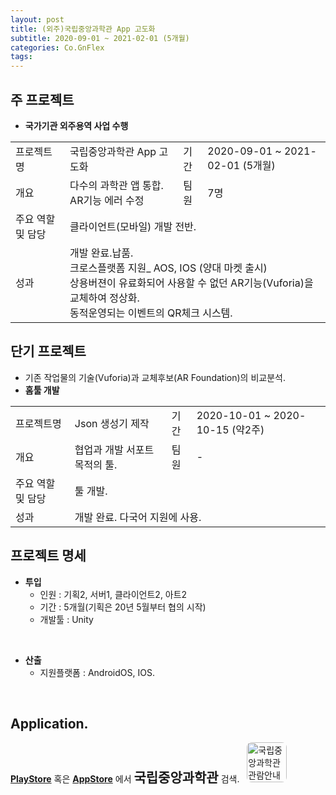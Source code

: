 ```yaml
---
layout: post
title: (외주)국립중앙과학관 App 고도화
subtitle: 2020-09-01 ~ 2021-02-01 (5개월)
categories: Co.GnFlex
tags: 
---
```


## 주 프로젝트
- **국가기관 외주용역 사업 수행**  
<table>
  <tr>
    <td>프로젝트명</td>
    <td>국립중앙과학관 App 고도화</td>
    <td>기간</td>
    <td>2020-09-01 ~ 2021-02-01 (5개월)</td>
  </tr>
  <tr>
    <td>개요</td>
    <td>다수의 과학관 앱 통합. AR기능 에러 수정</td>
    <td>팀원</td>
    <td>7명</td>
  </tr>
  <tr>
    <td>주요 역할 및 담당</td>
    <td colspan="3">클라이언트(모바일) 개발 전반.</td>
  </tr>
  <tr>
    <td>성과</td>
    <td colspan="3">
      개발 완료.납품.<br>
      크로스플랫폼 지원_ AOS, IOS (양대 마켓 출시)<br>
      상용버젼이 유료화되어 사용할 수 없던 AR기능(Vuforia)을 교체하여 정상화.<br>
      동적운영되는 이벤트의 QR체크 시스템.
    </td>
  </tr>
</table>

## 단기 프로젝트
- 기존 작업물의 기술(Vuforia)과 교체후보(AR Foundation)의 비교분석.  
- **홈툴 개발**  
<table>
  <tr>
    <td>프로젝트명</td>
    <td>Json 생성기 제작</td>
    <td>기간</td>
    <td>2020-10-01 ~ 2020-10-15 (약2주)</td>
  </tr>
  <tr>
    <td>개요</td>
    <td>협업과 개발 서포트 목적의 툴.</td>
    <td>팀원</td>
    <td>-</td>
  </tr>
  <tr>
    <td>주요 역할 및 담당</td>
    <td colspan="3">툴 개발.</td>
  </tr>
  <tr>
    <td>성과</td>
    <td colspan="3">개발 완료. 다국어 지원에 사용.</td>
  </tr>
</table>

## 프로젝트 명세
- **투입**  
  - 인원 : 기획2, 서버1, 클라이언트2, 아트2  
  - 기간 : 5개월(기획은 20년 5월부터 협의 시작)  
  - 개발툴 : Unity  
<br>

- **산출**  
  - 지원플랫폼 : AndroidOS, IOS.  
<br>

## Application.  
<p>
  <a href="https://play.google.com/" target="_blank" style="font-weight:bold;">PlayStore</a> 혹은
   <a href="https://www.apple.com/app-store/" target="_blank" style="font-weight:bold;">AppStore</a> 에서 <span style="font-size:1.5em; font-weight:bold; font-color:midnightblue;">국립중앙과학관</span> 검색.
  &nbsp;
  <a href="https://play.google.com/store/apps/details?id=com.GnFlex.NationalScienceMuseum" target="_blank">
     <img style="display:inline-block; width: 64px; border-radius: 8px; vertical-align: baseline;" src="https://play-lh.googleusercontent.com/HNOlTGmXIZ30_JKptYzwa501MxkpekvFsv37s9VtuVYBUcZX6qej_zhuCPR6qi3Le_g=s180-rw" alt="국립중앙과학관 관람안내 앱 아이콘">
   </a>
</p>

<p><br></p>
